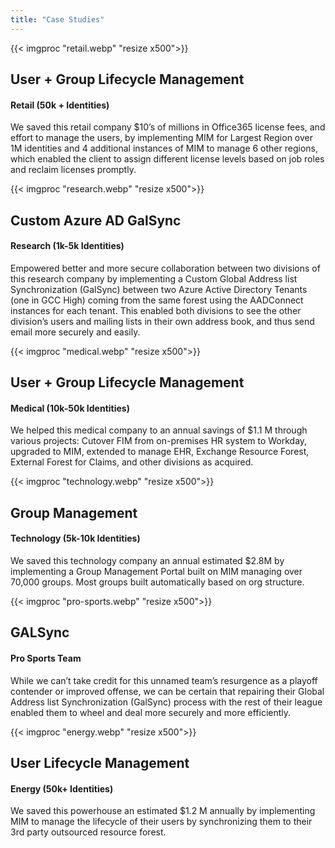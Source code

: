 ```yaml
---
title: "Case Studies"
---
```

{{< imgproc "retail.webp" "resize x500">}}

## User + Group Lifecycle Management
#### Retail (50k + Identities)

We saved this retail company $10’s of millions in Office365 license fees, and effort to manage the users, by implementing MIM for Largest Region over 1M identities and 4 additional instances of MIM to manage 6 other regions, which enabled the client to assign different license levels based on job roles and reclaim licenses promptly.

{{< imgproc "research.webp" "resize x500">}}

## Custom Azure AD GalSync

#### Research (1k-5k Identities)

Empowered better and more secure collaboration between two divisions of this research company by implementing a Custom Global Address list Synchronization (GalSync) between two Azure Active Directory Tenants (one in GCC High) coming from the same forest using the AADConnect instances for each tenant. This enabled both divisions to see the other division’s users and mailing lists in their own address book, and thus send email more securely and easily.

{{< imgproc "medical.webp" "resize x500">}}

## User + Group Lifecycle Management

#### Medical (10k-50k Identities)

We helped this medical company to an annual savings of $1.1 M through various projects:  Cutover FIM from on-premises HR system to Workday, upgraded to MIM, extended to manage EHR, Exchange Resource Forest, External Forest for Claims, and other divisions as acquired.

{{< imgproc "technology.webp" "resize x500">}}

## Group Management

#### Technology (5k-10k Identities)

We saved this technology company an annual estimated $2.8M by implementing a Group Management Portal built on MIM managing over 70,000 groups. Most groups built automatically based on org structure.

{{< imgproc "pro-sports.webp" "resize x500">}}


## GALSync
#### Pro Sports Team

While we can’t take credit for this unnamed team’s resurgence as a playoff contender or improved offense, we can be certain that repairing their Global Address list Synchronization (GalSync) process with the rest of their league enabled them to wheel and deal more securely and more efficiently.

{{< imgproc "energy.webp" "resize x500">}}


## User Lifecycle Management
#### Energy (50k+ Identities)

We saved this powerhouse an estimated $1.2 M annually by implementing MIM to manage the lifecycle of their users by synchronizing them to their 3rd party outsourced resource forest.